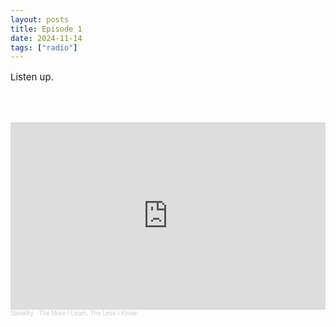 ```yaml
---
layout: posts
title: Episode 1
date: 2024-11-14
tags: ["radio"]
---
```

<p style="font-size:15px">
Listen up.

<br><br>
<iframe width="100%" height="300" scrolling="no" frameborder="no" allow="autoplay" src="https://w.soundcloud.com/player/?url=https%3A//api.soundcloud.com/tracks/1295017441&color=%23ff5500&auto_play=false&hide_related=false&show_comments=true&show_user=true&show_reposts=false&show_teaser=true&visual=true"></iframe><div style="font-size: 10px; color: #cccccc;line-break: anywhere;word-break: normal;overflow: hidden;white-space: nowrap;text-overflow: ellipsis; font-family: Interstate,Lucida Grande,Lucida Sans Unicode,Lucida Sans,Garuda,Verdana,Tahoma,sans-serif;font-weight: 100;"><a href="https://soundcloud.com/steakfry" title="Steakfry" target="_blank" style="color: #cccccc; text-decoration: none;">Steakfry</a> · <a href="https://soundcloud.com/steakfry/the-more-i-learn-the-less-i-know" title="The More I Learn, The Less I Know" target="_blank" style="color: #cccccc; text-decoration: none;">The More I Learn, The Less I Know</a></div>
  </div>

</p>
